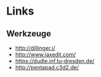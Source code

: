 Links
=====

Werkzeuge
---------

* http://dillinger.i/
* http://www.jaxedit.com/
* https://dudle.inf.tu-dresden.de/
* http://pentapad.c3d2.de/

